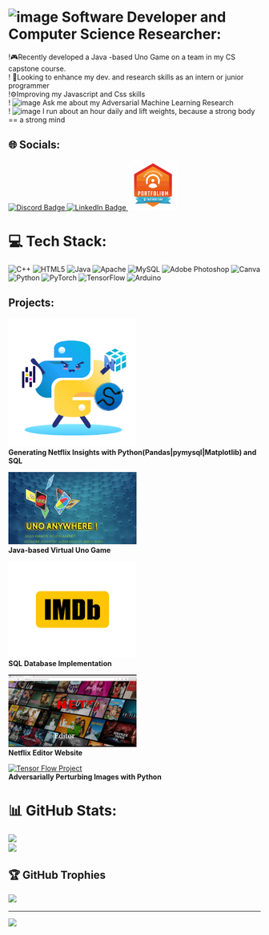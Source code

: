 # <img src="https://github.com/rojonbarnett/rojonbarnett/assets/77937166/5e81995a-ea70-4927-a905-0bcfe851b04a" width="50" height="50" alt="image" /> Software Developer and Computer Science    Researcher:

!🎮Recently developed a Java -based Uno Game on a team in my CS capstone course.<br>!
🔬Looking to enhance my dev. and research skills as an intern or junior programmer<br>!⚙️Improving my Javascript and Css skills<br> ! <img src="https://github.com/rojonbarnett/rojonbarnett/assets/77937166/bdea7b14-9d28-4faf-8903-5bc75a7d264c" width = "15" height = "15" alt = "image" />
Ask me about my Adversarial Machine Learning Research<br>! <img src = "https://github.com/rojonbarnett/rojonbarnett/assets/77937166/a88843da-f58b-4d9d-aad1-b0d76fcb8520" width = "15" height = "15" alt = image />
I run about an hour daily and lift weights, because a strong body == a strong mind


## 🌐 Socials:
<a href="https://discord.gg/RoJon#1435" title="Get my Discord">
  <img src="https://img.shields.io/badge/Discord-%237289DA.svg?logo=discord&logoColor=white" alt="Discord Badge">
</a>

<a href="https://linkedin.com/in/www.linkedin.com/in/rojonbarnett" title="View my LinkedIn">
  <img src="https://img.shields.io/badge/LinkedIn-%230077B5.svg?logo=linkedin&logoColor=white" alt="LinkedIn Badge">
</a>

<a href="https://portfolium.com/RoJonBarnett">
  <img src="https://github.com/rojonbarnett/rojonbarnett/blob/main/PortfoliumLogo.png" alt="Portfolium" title = "View my Portfolium Portfolio" width="100" height="100">
</a>



# 💻 Tech Stack:
![C++](https://img.shields.io/badge/c++-%2300599C.svg?style=for-the-badge&logo=c%2B%2B&logoColor=white) ![HTML5](https://img.shields.io/badge/html5-%23E34F26.svg?style=for-the-badge&logo=html5&logoColor=white) ![Java](https://img.shields.io/badge/java-%23ED8B00.svg?style=for-the-badge&logo=java&logoColor=white) ![Apache](https://img.shields.io/badge/apache-%23D42029.svg?style=for-the-badge&logo=apache&logoColor=white) ![MySQL](https://img.shields.io/badge/mysql-%2300f.svg?style=for-the-badge&logo=mysql&logoColor=white) ![Adobe Photoshop](https://img.shields.io/badge/adobephotoshop-%2331A8FF.svg?style=for-the-badge&logo=adobephotoshop&logoColor=white) ![Canva](https://img.shields.io/badge/Canva-%2300C4CC.svg?style=for-the-badge&logo=Canva&logoColor=white) ![Python](https://img.shields.io/badge/python-3670A0?style=for-the-badge&logo=python&logoColor=ffdd54) ![PyTorch](https://img.shields.io/badge/PyTorch-%23EE4C2C.svg?style=for-the-badge&logo=PyTorch&logoColor=white) ![TensorFlow](https://img.shields.io/badge/TensorFlow-%23FF6F00.svg?style=for-the-badge&logo=TensorFlow&logoColor=white) ![Arduino](https://img.shields.io/badge/-Arduino-00979D?style=for-the-badge&logo=Arduino&logoColor=white)

## Projects:
[<img src = "Python-Pandas.gif" alt = "Pandas and SQL Project" title = "Go to this repository" width = "256"/>](https://github.com/rojonbarnett/Netflix-Data-Analysis-with-Pandas-and-SQL)<br/>
**Generating Netflix Insights with Python(Pandas|pymysql|Matplotlib) and SQL**

[<img src = "https://github.com/rojonbarnett/rojonbarnett/blob/main/UnoProjectPERFECT.gif" alt = "Uno Project" title = "Go to this repository" width = "256"/>](https://github.com/rojonbarnett/UnoAnywhere-VirtualUnoGame) <br/> **Java-based Virtual Uno Game**

[<img src = "https://github.com/rojonbarnett/rojonbarnett/blob/main/imdb%20logo.jpg" alt = "SQL IMDB Database" title = "Go to this repository" width = "256"/>](https://github.com/rojonbarnett/sqlDatabase) <br/>
**SQL Database Implementation**

[<img src = "https://github.com/rojonbarnett/rojonbarnett/blob/main/NetflixWebsiteLogo.gif" alt = "Netflix Editor Website" title = "Go to this repository" width = "256"/>](https://github.com/rojonbarnett/Netflix-Editor-Website)<br/>
**Netflix Editor Website**

[<img src = "https://miro.medium.com/v2/resize:fit:1400/1*SB-Fu_AySBggAAxq0Q2Wew.gif" alt = "Tensor Flow Project" title = "Go to this repository" width = "256"/>](https://github.com/rojonbarnett/Adversarial-Perturbations-in-Python)<br/>
**Adversarially Perturbing Images with Python**

# 📊 GitHub Stats:
![](https://github-readme-stats.vercel.app/api?username=rojonbarnett&theme=onedark&hide_border=false&include_all_commits=false&count_private=false)<br/>
![](https://github-readme-streak-stats.herokuapp.com/?user=rojonbarnett&theme=onedark&hide_border=false)<br/>


## 🏆 GitHub Trophies
![](https://github-profile-trophy.vercel.app/?username=rojonbarnett&theme=juicyfresh&no-frame=false&no-bg=true&margin-w=4)

---
[![](https://visitcount.itsvg.in/api?id=rojonbarnett&icon=0&color=0)](https://visitcount.itsvg.in)

<!-- Proudly created with GPRM ( https://gprm.itsvg.in ) -->
